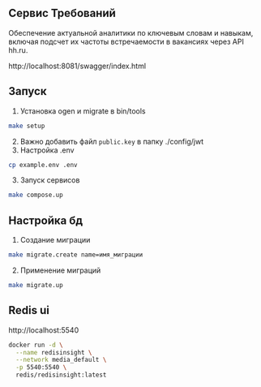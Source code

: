 ## Сервис Требований
Обеспечение актуальной аналитики по ключевым словам и навыкам, включая подсчет их частоты встречаемости в вакансиях через API hh.ru.

http://localhost:8081/swagger/index.html

## Запуск
1. Установка ogen и migrate в bin/tools
```bash
make setup
```
2. Важно добавить файл `public.key` в папку ./config/jwt
2. Настройка .env
```bash
cp example.env .env
```
3. Запуск сервисов
```bash
make compose.up
```

## Настройка бд
1. Создание миграции
```bash
make migrate.create name=имя_миграции
```
2. Применение миграций
```bash
make migrate.up
```

## Redis ui

http://localhost:5540

```bash
docker run -d \
  --name redisinsight \
  --network media_default \
  -p 5540:5540 \
  redis/redisinsight:latest
```